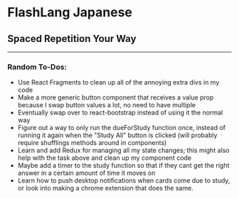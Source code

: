 # FlashLang Japanese
## Spaced Repetition Your Way
<hr />

### Random To-Dos:

* Use React Fragments to clean up all of the annoying extra divs in my code
* Make a more generic button component that receives a value prop because I swap button values a lot, no need to have multiple
* Eventually swap over to react-bootstrap instead of using it the normal way
* Figure out a way to only run the dueForStudy function once, instead of running it again when the "Study All" button is clicked (will probably require shufflings methods around in components)
* Learn and add Redux for managing all my state changes; this might also help with the task above and clean up my component code
* Maybe add a timer to the study function so that if they cant get the right answer in a certain amount of time it moves on
* Learn how to push desktop notifications when cards come due to study, or look into making a chrome extension that does the same.
